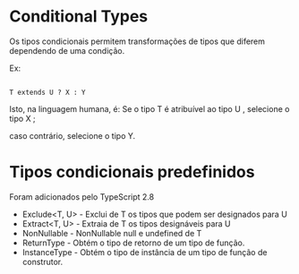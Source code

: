 # Conditional Types

Os tipos condicionais permitem transformações de tipos que diferem dependendo de uma condição.

Ex:
```

T extends U ? X : Y 

```
Isto, na linguagem humana, é: Se o tipo T é atribuível ao tipo U , selecione o tipo X ;

 caso contrário, selecione o tipo Y.

# Tipos condicionais predefinidos 

Foram adicionados pelo TypeScript 2.8

+ Exclude<T, U> - Exclui de T os tipos que podem ser designados para U 
+ Extract<T, U> - Extraia de T os tipos designáveis ​​para U 
+ NonNullable<T> - NonNullable<T> null e undefined de T 
+ ReturnType<T> - Obtém o tipo de retorno de um tipo de função. 
+ InstanceType<T> - Obtém o tipo de instância de um tipo de função de construtor. 
